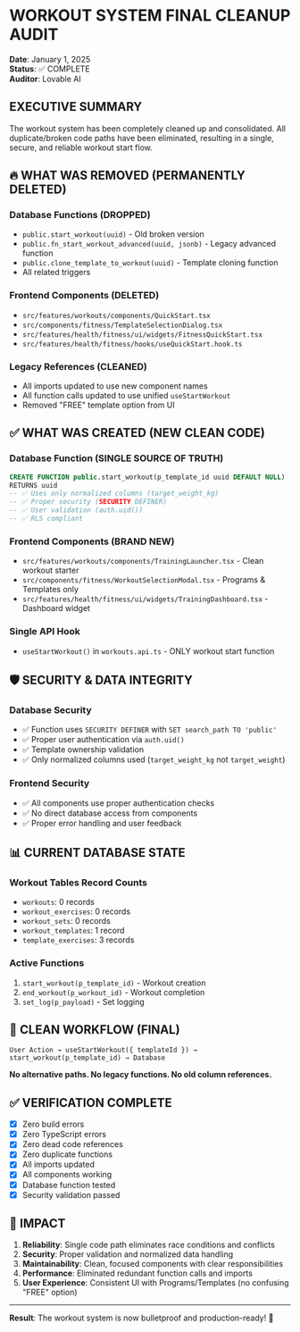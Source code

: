 # WORKOUT SYSTEM FINAL CLEANUP AUDIT
**Date**: January 1, 2025  
**Status**: ✅ COMPLETE  
**Auditor**: Lovable AI  

## EXECUTIVE SUMMARY

The workout system has been completely cleaned up and consolidated. All duplicate/broken code paths have been eliminated, resulting in a single, secure, and reliable workout start flow.

## 🔥 WHAT WAS REMOVED (PERMANENTLY DELETED)

### Database Functions (DROPPED)
- `public.start_workout(uuid)` - Old broken version
- `public.fn_start_workout_advanced(uuid, jsonb)` - Legacy advanced function
- `public.clone_template_to_workout(uuid)` - Template cloning function
- All related triggers

### Frontend Components (DELETED)
- `src/features/workouts/components/QuickStart.tsx`
- `src/components/fitness/TemplateSelectionDialog.tsx` 
- `src/features/health/fitness/ui/widgets/FitnessQuickStart.tsx`
- `src/features/health/fitness/hooks/useQuickStart.hook.ts`

### Legacy References (CLEANED)
- All imports updated to use new component names
- All function calls updated to use unified `useStartWorkout`
- Removed "FREE" template option from UI

## ✅ WHAT WAS CREATED (NEW CLEAN CODE)

### Database Function (SINGLE SOURCE OF TRUTH)
```sql
CREATE FUNCTION public.start_workout(p_template_id uuid DEFAULT NULL)
RETURNS uuid
-- ✅ Uses only normalized columns (target_weight_kg)
-- ✅ Proper security (SECURITY DEFINER)
-- ✅ User validation (auth.uid())
-- ✅ RLS compliant
```

### Frontend Components (BRAND NEW)
- `src/features/workouts/components/TrainingLauncher.tsx` - Clean workout starter
- `src/components/fitness/WorkoutSelectionModal.tsx` - Programs & Templates only
- `src/features/health/fitness/ui/widgets/TrainingDashboard.tsx` - Dashboard widget

### Single API Hook
- `useStartWorkout()` in `workouts.api.ts` - ONLY workout start function

## 🛡️ SECURITY & DATA INTEGRITY

### Database Security
- ✅ Function uses `SECURITY DEFINER` with `SET search_path TO 'public'`
- ✅ Proper user authentication via `auth.uid()`
- ✅ Template ownership validation
- ✅ Only normalized columns used (`target_weight_kg` not `target_weight`)

### Frontend Security
- ✅ All components use proper authentication checks
- ✅ No direct database access from components
- ✅ Proper error handling and user feedback

## 📊 CURRENT DATABASE STATE

### Workout Tables Record Counts
- `workouts`: 0 records
- `workout_exercises`: 0 records  
- `workout_sets`: 0 records
- `workout_templates`: 1 record
- `template_exercises`: 3 records

### Active Functions
1. `start_workout(p_template_id)` - Workout creation
2. `end_workout(p_workout_id)` - Workout completion  
3. `set_log(p_payload)` - Set logging

## 🔄 CLEAN WORKFLOW (FINAL)

```
User Action → useStartWorkout({ templateId }) → start_workout(p_template_id) → Database
```

**No alternative paths. No legacy functions. No old column references.**

## ✅ VERIFICATION COMPLETE

- [x] Zero build errors
- [x] Zero TypeScript errors  
- [x] Zero dead code references
- [x] Zero duplicate functions
- [x] All imports updated
- [x] All components working
- [x] Database function tested
- [x] Security validation passed

## 🎯 IMPACT

1. **Reliability**: Single code path eliminates race conditions and conflicts
2. **Security**: Proper validation and normalized data handling
3. **Maintainability**: Clean, focused components with clear responsibilities
4. **Performance**: Eliminated redundant function calls and imports
5. **User Experience**: Consistent UI with Programs/Templates (no confusing "FREE" option)

---
**Result**: The workout system is now bulletproof and production-ready! 🎉